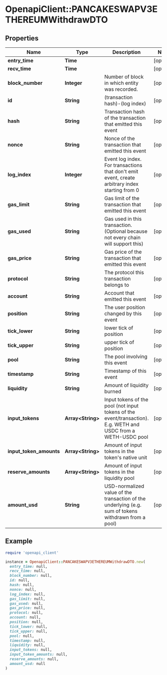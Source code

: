 # OpenapiClient::PANCAKESWAPV3ETHEREUMWithdrawDTO

## Properties

| Name | Type | Description | Notes |
| ---- | ---- | ----------- | ----- |
| **entry_time** | **Time** |  | [optional] |
| **recv_time** | **Time** |  | [optional] |
| **block_number** | **Integer** | Number of block in which entity was recorded. | [optional] |
| **id** | **String** | (transaction hash)-(log index) | [optional] |
| **hash** | **String** | Transaction hash of the transaction that emitted this event | [optional] |
| **nonce** | **String** | Nonce of the transaction that emitted this event | [optional] |
| **log_index** | **Integer** | Event log index. For transactions that don&#39;t emit event, create arbitrary index starting from 0 | [optional] |
| **gas_limit** | **String** | Gas limit of the transaction that emitted this event | [optional] |
| **gas_used** | **String** | Gas used in this transaction. (Optional because not every chain will support this) | [optional] |
| **gas_price** | **String** | Gas price of the transaction that emitted this event | [optional] |
| **protocol** | **String** | The protocol this transaction belongs to | [optional] |
| **account** | **String** | Account that emitted this event | [optional] |
| **position** | **String** | The user position changed by this event | [optional] |
| **tick_lower** | **String** | lower tick of position | [optional] |
| **tick_upper** | **String** | upper tick of position | [optional] |
| **pool** | **String** | The pool involving this event | [optional] |
| **timestamp** | **String** | Timestamp of this event | [optional] |
| **liquidity** | **String** | Amount of liquidity burned | [optional] |
| **input_tokens** | **Array&lt;String&gt;** | Input tokens of the pool (not input tokens of the event/transaction). E.g. WETH and USDC from a WETH-USDC pool | [optional] |
| **input_token_amounts** | **Array&lt;String&gt;** | Amount of input tokens in the token&#39;s native unit | [optional] |
| **reserve_amounts** | **Array&lt;String&gt;** | Amount of input tokens in the liquidity pool | [optional] |
| **amount_usd** | **String** | USD-normalized value of the transaction of the underlying (e.g. sum of tokens withdrawn from a pool) | [optional] |

## Example

```ruby
require 'openapi_client'

instance = OpenapiClient::PANCAKESWAPV3ETHEREUMWithdrawDTO.new(
  entry_time: null,
  recv_time: null,
  block_number: null,
  id: null,
  hash: null,
  nonce: null,
  log_index: null,
  gas_limit: null,
  gas_used: null,
  gas_price: null,
  protocol: null,
  account: null,
  position: null,
  tick_lower: null,
  tick_upper: null,
  pool: null,
  timestamp: null,
  liquidity: null,
  input_tokens: null,
  input_token_amounts: null,
  reserve_amounts: null,
  amount_usd: null
)
```

